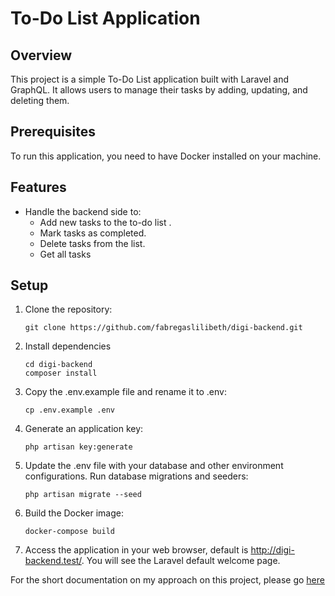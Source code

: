 # To-Do List Application

## Overview

This project is a simple To-Do List application built with Laravel and GraphQL. It allows users to manage their tasks by adding, updating, and deleting them.

## Prerequisites
To run this application, you need to have Docker installed on your machine.

## Features

- Handle the backend side to: 
  - Add new tasks to the to-do list . 
  - Mark tasks as completed.
  - Delete tasks from the list.
  - Get all tasks

## Setup

1. Clone the repository:

   ```
   git clone https://github.com/fabregaslilibeth/digi-backend.git
   ```

2. Install dependencies
    ```
    cd digi-backend
    composer install
    ```

3. Copy the .env.example file and rename it to .env:
    ```
    cp .env.example .env
    ```

4. Generate an application key:

    ```
    php artisan key:generate
    ```

5. Update the .env file with your database and other environment configurations.
  Run database migrations and seeders:

    ```
    php artisan migrate --seed
    ```

6. Build the Docker image:
    ```
    docker-compose build
    ```

7. Access the application in your web browser, default is http://digi-backend.test/. You will see the Laravel default welcome page.


For the short documentation on my approach on this project, please go [here](https://docs.google.com/document/d/1SEbf4IcNomcF6AKVGtjHm45EF1wlcSUljMNwlClhN5g/edit)
